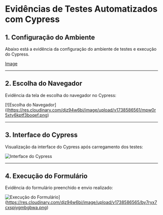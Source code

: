 # Evidências de Testes Automatizados com Cypress

## **1. Configuração do Ambiente**
Abaixo está a evidência da configuração do ambiente de testes e execução do Cypress.

[Image](https://res.cloudinary.com/djz94w6bi/image/upload/v1738586564/wiil1yd26lmtuywrt0jb.png)

---

## **2. Escolha do Navegador**
Evidência da tela de escolha do navegador no Cypress:

[![Escolha do Navegador]((https://res.cloudinary.com/djz94w6bi/image/upload/v1738586561/mpw0r5xty6kptf3boqef.png)

---

## **3. Interface do Cypress**
Visualização da interface do Cypress após carregamento dos testes:

![Interface do Cypress](https://res.cloudinary.com/djz94w6bi/image/upload/v1738586563/cre3bc7mntiut5n6s94a.png)

---

## **4. Execução do Formulário**
Evidência do formulário preenchido e envio realizado:

![Execução do Formulário]([./path/to/image4.png)](https://res.cloudinary.com/djz94w6bi/image/upload/v1738586565/by7ryx7cxspjygmbgbwa.png)


